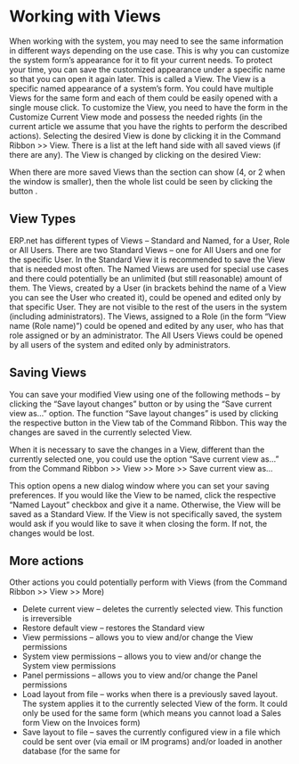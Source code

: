 # Working with Views

When working with the system, you may need to see the same information in different ways depending on the use case. This is why you can customize the system form’s appearance for it to fit your current needs. To protect your time, you can save the customized appearance under a specific name so that you can open it again later. This is called a View. The View is a specific named appearance of a system’s form. You could have multiple Views for the same form and each of them could be easily opened with a single mouse click.
To customize the View, you need to have the form in the Customize Current View mode and possess the needed rights (in the current article we assume that you have the rights to perform the described actions).
Selecting the desired View is done by clicking it in the Command Ribbon >> View. There is a list at the left hand side with all saved views (if there are any). The View is changed by clicking on the desired View:
 
When there are more saved Views than the section can show (4, or 2 when the window is smaller), then the whole list could be seen by clicking the button  .

## View Types

ERP.net has different types of Views – Standard and Named, for a User, Role or All Users.
There are two Standard Views – one for All Users and one for the specific User. In the Standard View it is recommended to save the View that is needed most often. The Named Views are used for special use cases and there could potentially be an unlimited (but still reasonable) amount of them.
The Views, created by a User (in brackets behind the name of a View you can see the User who created it), could be opened and edited only by that specific User. They are not visible to the rest of the users in the system (including administrators). The Views, assigned to a Role (in the form “View name (Role name)”) could be opened and edited by any user, who has that role assigned or by an administrator. The All Users Views could be opened by all users of the system and edited only by administrators.

## Saving Views

You can save your modified View using one of the following methods – by clicking the “Save layout changes” button or by using the “Save current view as…” option.
The function “Save layout changes” is used by clicking the respective button in the View tab of the Command Ribbon. This way the changes are saved in the currently selected View.
 
When it is necessary to save the changes in a View, different than the currently selected one, you could use the option “Save current view as…” from the Command Ribbon >> View >> More >> Save current view as…
 
This option opens a new dialog window where you can set your saving preferences. If you would like the View to be named, click the respective “Named Layout” checkbox and give it a name. Otherwise, the View will be saved as a Standard View.
If the View is not specifically saved, the system would ask if you would like to save it when closing the form. If not, the changes would be lost.

## More actions

Other actions you could potentially perform with Views (from the Command Ribbon >> View >> More)

- Delete current view – deletes the currently selected view. This function is irreversible
- Restore default view – restores the Standard view
- View permissions – allows you to view and/or change the View permissions
- System view permissions – allows you to view and/or change the System view permissions
- Panel permissions – allows you to view and/or change the Panel permissions
- Load layout from file – works when there is a previously saved layout. The system applies it to the currently selected View of the form. It could only be used for the same form (which means you cannot load a Sales form View on the Invoices form)
- Save layout to file – saves the currently configured view in a file which could be sent over (via email or IM programs) and/or loaded in another database (for the same for
